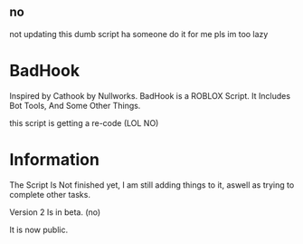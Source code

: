 ## no
not updating this dumb script ha someone do it for me pls im too lazy 

# BadHook
Inspired by Cathook by Nullworks. BadHook is a ROBLOX Script. It Includes Bot Tools, And Some Other Things.

this script is getting a re-code (LOL NO)

# Information
The Script Is Not finished yet, I am still adding things to it, aswell as trying to complete other tasks.

Version 2 Is in beta. (no)

It is now public.

